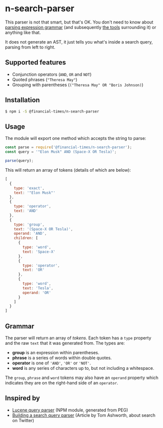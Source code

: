 # n-search-parser

This parser is not that smart, but that's OK. You don't need to know about [parsing expression grammar][1] (and subsequently [the tools][2] surrounding it) or anything like that.

It does not generate an AST, it just tells you what's inside a search query, parsing from left to right.

## Supported features

- Conjunction operators (`AND`, `OR` and `NOT`)
- Quoted phrases (`"Theresa May"`)
- Grouping with parentheses (`("Theresa May" OR "Boris Johnson)`)

## Installation

```sh
$ npm i -S @financial-times/n-search-parser
```

## Usage

The module will export one method which accepts the string to parse:

```js
const parse = require('@financial-times/n-search-parser');
const query = '"Elon Musk" AND (Space-X OR Tesla)';

parse(query);
```

This will return an array of tokens (details of which are below):

```js
[
  {
    type: 'exact',
    text: '"Elon Musk"'
  },
  {
    type: 'operator',
    text: 'AND'
  },
  {
    type: 'group',
    text: '(Space-X OR Tesla)',
    operand: 'AND',
    children: [
      {
        type: 'word',
        text: 'Space-X'
      },
      {
        type: 'operator',
        text: 'OR'
      },
      {
        type: 'word',
        text: 'Tesla',
        operand: 'OR'
      }
    ]
  }
]
```

## Grammar

The parser will return an array of _tokens_. Each token has a `type` property and the raw `text` that it was generated from. The types are:

- **group** is an expression within parentheses.
- **phrase** is a series of words within double quotes.
- **operator** is one of `'AND'`, `'OR'` or `'NOT'`.
- **word** is any series of characters up to, but not including a whitespace.

The `group`, `phrase` and `word` tokens may also have an `operand` property which indicates they are on the right-hand side of an `operator`.

## Inspired by

- [Lucene query parser][3] (NPM module, generated from PEG)
- [Building a search query parser][4] (Article by Tom Ashworth, about search on Twitter)

[1]: https://en.wikipedia.org/wiki/Parsing_expression_grammar
[2]: http://canopy.jcoglan.com/
[3]: https://github.com/thoward/lucene-query-parser.js
[4]: https://tgvashworth.com/2016/06/27/twitter-search-query-parser.html
